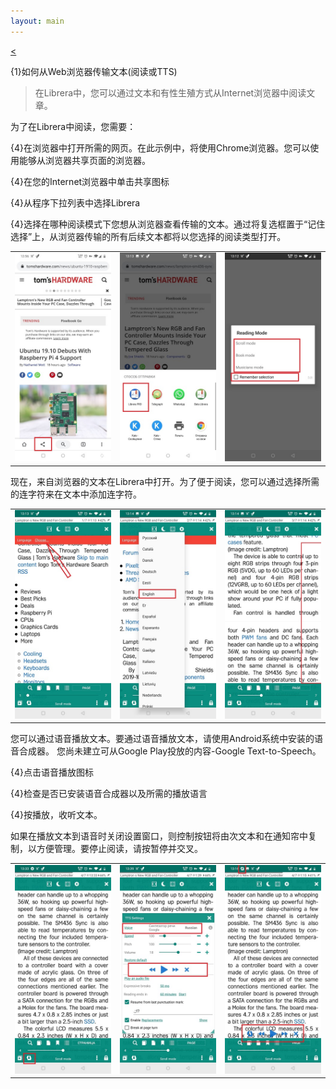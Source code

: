 ```yaml
---
layout: main
---
```

[<](/wiki/faq)

{1}如何从Web浏览器传输文本(阅读或TTS)

>在Librera中，您可以通过文本和有性生殖方式从Internet浏览器中阅读文章。

 
为了在Librera中阅读，您需要：

{4}在浏览器中打开所需的网页。在此示例中，将使用Сhrome浏览器。您可以使用能够从浏览器共享页面的浏览器。

{4}在您的Internet浏览器中单击共享图标

{4}从程序下拉列表中选择Librera

{4}选择在哪种阅读模式下您想从浏览器查看传输的文本。通过将复选框置于“记住选择”上，从浏览器传输的所有后续文本都将以您选择的阅读类型打开。

||||
|-|-|-|
|![](1.jpg)|![](2.jpg)|![](3.jpg)|


现在，来自浏览器的文本在Librera中打开。为了便于阅读，您可以通过选择所需的连字符来在文本中添加连字符。


||||
|-|-|-|
|![](4.jpg)|![](5.jpg)|![](6.jpg)|


您可以通过语音播放文本。要通过语音播放文本，请使用Android系统中安装的语音合成器。
您尚未建立可从Google Play投放的内容-Google Text-to-Speech。

{4}点击语音播放图标

{4}检查是否已安装语音合成器以及所需的播放语言

{4}按播放，收听文本。

如果在播放文本到语音时关闭设置窗口，则控制按钮将由次文本和在通知帘中复制，以方便管理。要停止阅读，请按暂停并交叉。


||||
|-|-|-|
|![](7.jpg)|![](8.jpg)|![](10.jpg)|
